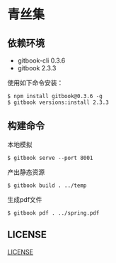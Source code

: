 # 青丝集

## 依赖环境
- gitbook-cli 0.3.6
- gitbook 2.3.3

使用如下命令安装：

    $ npm install gitbook@0.3.6 -g
    $ gitbook versions:install 2.3.3

## 构建命令
本地模拟

	$ gitbook serve --port 8001

产出静态资源

	$ gitbook build . ../temp

生成pdf文件

	$ gitbook pdf . ../spring.pdf

## LICENSE
[LICENSE](./LICENSE.md)
